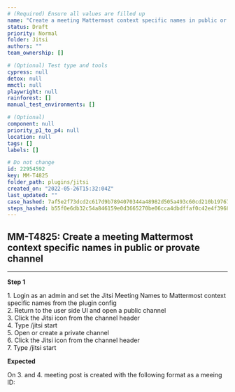 ```yaml
---
# (Required) Ensure all values are filled up
name: "Create a meeting Mattermost context specific names in public or provate channel"
status: Draft
priority: Normal
folder: Jitsi
authors: ""
team_ownership: []

# (Optional) Test type and tools
cypress: null
detox: null
mmctl: null
playwright: null
rainforest: []
manual_test_environments: []

# (Optional)
component: null
priority_p1_to_p4: null
location: null
tags: []
labels: []

# Do not change
id: 22954592
key: MM-T4825
folder_path: plugins/jitsi
created_on: "2022-05-26T15:32:04Z"
last_updated: ""
case_hashed: 7af5e2f73dcd2c617d9b7894070344a48982d505a493c60cd210b197675088b4eecd5c710fcf7f0e5c3575e2c889df84
steps_hashed: b55f0e6db32c54a846159e0d3665270be06cca4dbdffaf0c42e4f39683675e9012ff34c08e529e4f03c82ffa8f2b85a9
---
```


## MM-T4825: Create a meeting Mattermost context specific names in public or provate channel

---

**Step 1**

1\. Login as an admin and set the Jitsi Meeting Names to Mattermost context specific names from the plugin config\
2\. Return to the user side UI and open a public channel\
3\. Click the Jitsi icon from the channel header\
4\. Type /jitsi start\
5\. Open or create a private channel\
6\. Click the Jitsi icon from the channel header\
7\. Type /jitsi start

**Expected**

On 3. and 4. meeting post is created with the following format as a meeing ID:
